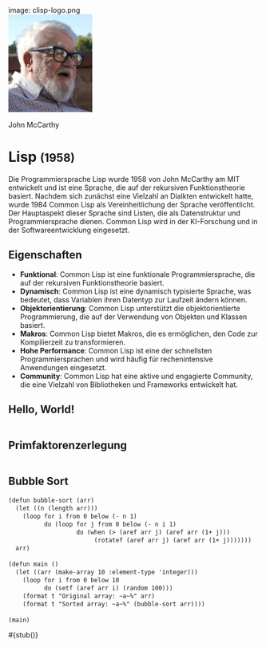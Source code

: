 <div class='meta'>
image: clisp-logo.png
</div>

<div class='floatright mt-5' style='width: 12em;'>
    <img src='mccarthy.webp'>
    <p>John McCarthy</p>
</div>

# Lisp <span style='font-size: 80%;'>(1958)</span>

<p class='abstract'>
Die Programmiersprache Lisp wurde 1958 von John McCarthy am MIT entwickelt und ist eine Sprache, die auf der rekursiven Funktionstheorie basiert.
Nachdem sich zunächst eine Vielzahl an Dialkten entwickelt hatte, wurde 1984 Common Lisp als Vereinheitlichung der Sprache veröffentlicht.
Der Hauptaspekt dieser Sprache sind Listen, die als Datenstruktur und Programmiersprache dienen. Common Lisp wird in der KI-Forschung und in der Softwareentwicklung eingesetzt.
</p>

## Eigenschaften

- **Funktional**: Common Lisp ist eine funktionale Programmiersprache, die auf der rekursiven Funktionstheorie basiert.
- **Dynamisch**: Common Lisp ist eine dynamisch typisierte Sprache, was bedeutet, dass Variablen ihren Datentyp zur Laufzeit ändern können.
- **Objektorientierung**: Common Lisp unterstützt die objektorientierte Programmierung, die auf der Verwendung von Objekten und Klassen basiert.
- **Makros**: Common Lisp bietet Makros, die es ermöglichen, den Code zur Kompilierzeit zu transformieren.
- **Hohe Performance**: Common Lisp ist eine der schnellsten Programmiersprachen und wird häufig für rechenintensive Anwendungen eingesetzt.
- **Community**: Common Lisp hat eine aktive und engagierte Community, die eine Vielzahl von Bibliotheken und Frameworks entwickelt hat.

## Hello, World!

```clisp
```

## Primfaktorenzerlegung

```clisp
```

## Bubble Sort

```clisp
(defun bubble-sort (arr)
  (let ((n (length arr)))
    (loop for i from 0 below (- n 1)
          do (loop for j from 0 below (- n i 1)
                   do (when (> (aref arr j) (aref arr (1+ j)))
                        (rotatef (aref arr j) (aref arr (1+ j)))))))
  arr)

(defun main ()
  (let ((arr (make-array 10 :element-type 'integer)))
    (loop for i from 0 below 10
          do (setf (aref arr i) (random 100)))
    (format t "Original array: ~a~%" arr)
    (format t "Sorted array: ~a~%" (bubble-sort arr))))

(main)
```

<div class='alert alert-warning'>#{stub()}</div>

